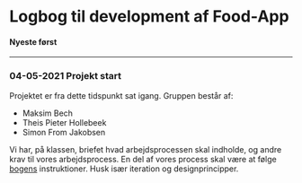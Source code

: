 
# Logbog til development af Food-App

#### Nyeste først

---

### 04-05-2021  Projekt start

Projektet er fra dette tidspunkt sat igang. Gruppen består af:
 - Maksim Bech
 - Theis Pieter Hollebeek
 - Simon From Jakobsen

Vi har, på klassen, briefet hvad arbejdsprocessen skal indholde, og andre krav til vores arbejdsprocess.
En del af vores process skal være at følge 
[bogens](https://erhvervsinformatik.systime.dk/index.php?L=0)
instruktioner. Husk især iteration og designprincipper. 
